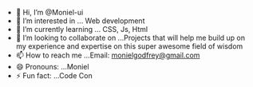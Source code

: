 - 👋 Hi, I’m @Moniel-ui
- 👀 I’m interested in ... Web development
- 🌱 I’m currently learning ... CSS, Js, Html
- 💞️ I’m looking to collaborate on ...Projects that will help me build up on my experience and expertise on this super awesome field of wisdom
- 📫 How to reach me ...Email: monielgodfrey@gmail.com
- 😄 Pronouns: ...Moniel
- ⚡ Fun fact: ...Code Con

<!---
Moniel-ui/Moniel-ui is a ✨ special ✨ repository because its `README.md` (this file) appears on your GitHub profile.
You can click the Preview link to take a look at your changes.
--->
